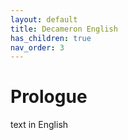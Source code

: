 ```yaml
---
layout: default
title: Decameron English
has_children: true
nav_order: 3
---
```


# Prologue

text in English
